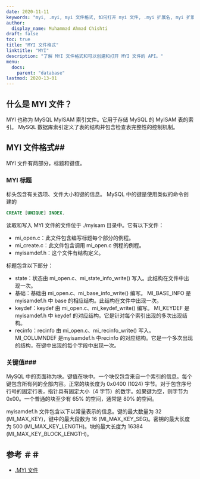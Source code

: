 ```yaml
---
date: 2020-11-11
keywords: "myi, .myi, myi 文件格式, 如何打开 myi 文件, .myi 扩展名, myi 扩展名"
author:
  display_name: Muhammad Ahmad Chishti
draft: false
toc: true
title: "MYI 文件格式"
linktitle: "MYI"
description: "了解 MYI 文件格式和可以创建和打开 MYI 文件的 API。"
menu:
  docs:
    parent: "database"
lastmod: 2020-13-01
---
```


## 什么是 MYI 文件？ ##

MYI 也称为 MySQL MyISAM 索引文件。它用于存储 MySQL 的 MyISAM 表的索引。 MySQL 数据库索引定义了表的结构并包含检查表完整性的控制机制。

## MYI 文件格式##

MYI 文件有两部分，标题和键值。

### MYI 标题 ###

标头包含有关选项、文件大小和键的信息。 MySQL 中的键是使用类似的命令创建的

```sql
CREATE [UNIQUE] INDEX.
```

读取和写入 MYI 文件的文件位于 ./myisam 目录中。它有以下文件：

- mi_open.c：此文件包含编写标题每个部分的例程。
- mi_create.c：此文件包含调用 mi_open.c 例程的例程。
- myisamdef.h：这个文件有结构定义。

标题包含以下部分：

- state：状态由 mi_open.c、mi_state_info_write() 写入。此结构在文件中出现一次。
- 基础：基础由 mi_open.c、mi_base_info_write() 编写。 MI_BASE_INFO 是 myisamdef.h 中 base 的相应结构。此结构在文件中出现一次。
- keydef：keydef 由 mi_open.c、mi_keydef_write() 编写。 MI_KEYDEF 是 myisamdef.h 中 keydef 的对应结构。它是针对每个索引出现的多次出现结构。
- recinfo：recinfo 由 mi_open.c、mi_recinfo_write() 写入。 MI_COLUMNDEF 是myisamdef.h 中recinfo 的对应结构。它是一个多次出现的结构，在键中出现的每个字段中出现一次。

### 关键值###

MySQL 中的页面称为块。键值在块中。一个块仅包含来自一个索引的信息。每个键包含所有列的全部内容。正常的块长度为 0x0400 (1024) 字节。对于包含序号行号的固定行表，指针具有固定大小（4 字节）的数字。如果键为空，则字节为 0x00。一个普通的块至少有 65% 的空间，通常是 80% 的空间。

myisamdef.h 文件包含以下以常量表示的信息。键的最大数量为 32 (MI_MAX_KEY)，键中的最大段数为 16 (MI_MAX_KEY_SEG)。密钥的最大长度为 500 (MI_MAX_KEY_LENGTH)。块的最大长度为 16384 (MI_MAX_KEY_BLOCK_LENGTH)。

## 参考 ＃＃

- [.MYI 文件](https://dev.mysql.com/doc/dev/mysql-server/latest/)

